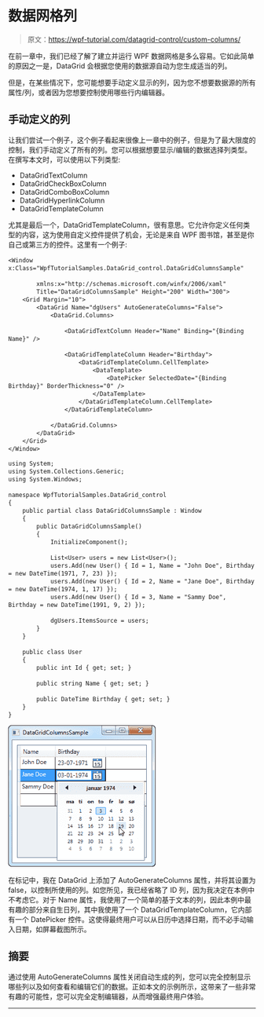 # 数据网格列

> 原文：<https://wpf-tutorial.com/datagrid-control/custom-columns/>

在前一章中，我们已经了解了建立并运行 WPF 数据网格是多么容易。它如此简单的原因之一是，DataGrid 会根据您使用的数据源自动为您生成适当的列。

但是，在某些情况下，您可能想要手动定义显示的列，因为您不想要数据源的所有属性/列，或者因为您想要控制使用哪些行内编辑器。

## 手动定义的列

让我们尝试一个例子，这个例子看起来很像上一章中的例子，但是为了最大限度的控制，我们手动定义了所有的列。您可以根据想要显示/编辑的数据选择列类型。在撰写本文时，可以使用以下列类型:

*   DataGridTextColumn
*   DataGridCheckBoxColumn
*   DataGridComboBoxColumn
*   DataGridHyperlinkColumn
*   DataGridTemplateColumn

尤其是最后一个，DataGridTemplateColumn，很有意思。它允许你定义任何类型的内容，这为使用自定义控件提供了机会，无论是来自 WPF 图书馆，甚至是你自己或第三方的控件。这里有一个例子:

<input type="hidden" name="IL_IN_ARTICLE">

```
<Window x:Class="WpfTutorialSamples.DataGrid_control.DataGridColumnsSample"

        xmlns:x="http://schemas.microsoft.com/winfx/2006/xaml"
        Title="DataGridColumnsSample" Height="200" Width="300">
    <Grid Margin="10">
		<DataGrid Name="dgUsers" AutoGenerateColumns="False">
			<DataGrid.Columns>

				<DataGridTextColumn Header="Name" Binding="{Binding Name}" />

				<DataGridTemplateColumn Header="Birthday">
					<DataGridTemplateColumn.CellTemplate>
						<DataTemplate>
							<DatePicker SelectedDate="{Binding Birthday}" BorderThickness="0" />
						</DataTemplate>
					</DataGridTemplateColumn.CellTemplate>
				</DataGridTemplateColumn>

			</DataGrid.Columns>
		</DataGrid>
	</Grid>
</Window>
```

```
using System;
using System.Collections.Generic;
using System.Windows;

namespace WpfTutorialSamples.DataGrid_control
{
	public partial class DataGridColumnsSample : Window
	{
		public DataGridColumnsSample()
		{
			InitializeComponent();

			List<User> users = new List<User>();
			users.Add(new User() { Id = 1, Name = "John Doe", Birthday = new DateTime(1971, 7, 23) });
			users.Add(new User() { Id = 2, Name = "Jane Doe", Birthday = new DateTime(1974, 1, 17) });
			users.Add(new User() { Id = 3, Name = "Sammy Doe", Birthday = new DateTime(1991, 9, 2) });

			dgUsers.ItemsSource = users;
		}
	}

	public class User
	{
		public int Id { get; set; }

		public string Name { get; set; }

		public DateTime Birthday { get; set; }
	}
}
```

![](img/4d4b8fb82a69881370cf6c3e7a812fe6.png "A DataGrid with custom columns")

在标记中，我在 DataGrid 上添加了 AutoGenerateColumns 属性，并将其设置为 false，以控制所使用的列。如您所见，我已经省略了 ID 列，因为我决定在本例中不考虑它。对于 Name 属性，我使用了一个简单的基于文本的列，因此本例中最有趣的部分来自生日列，其中我使用了一个 DataGridTemplateColumn，它内部有一个 DatePicker 控件。这使得最终用户可以从日历中选择日期，而不必手动输入日期，如屏幕截图所示。

## 摘要

通过使用 AutoGenerateColumns 属性关闭自动生成的列，您可以完全控制显示哪些列以及如何查看和编辑它们的数据。正如本文的示例所示，这带来了一些非常有趣的可能性，您可以完全定制编辑器，从而增强最终用户体验。

* * *